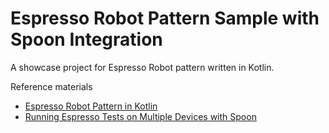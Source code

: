 
# Espresso Robot Pattern Sample with Spoon Integration

A showcase project for Espresso Robot pattern written in Kotlin.

Reference materials

* [Espresso Robot Pattern in Kotlin](https://medium.com/android-bits/espresso-robot-pattern-in-kotlin-fc820ce250f7)
* [Running Espresso Tests on Multiple Devices with Spoon](https://medium.com/android-bits/running-espresso-tests-on-multiple-devices-with-spoon-842a5546e3d7)
